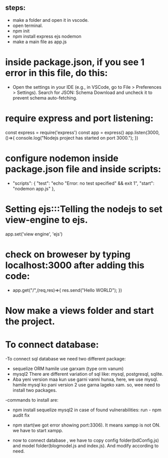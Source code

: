 ## steps:
- make a folder and open it in vscode.
- open terminal.
- npm init 
- npm install express ejs nodemon
- make a main file as app.js





# inside package.json, if you see 1 error in this file, do this:

- Open the settings in your IDE (e.g., in VSCode, go to File > Preferences > Settings).
Search for JSON: Schema Download and uncheck it to prevent schema auto-fetching.





# require express and port listening:
const express = require('express')
const app = express()
app.listen(3000,()=>{
    console.log("Nodejs project has started on port 3000.");
})




# configure nodemon inside package.json file and inside scripts:
-   "scripts": {
    "test": "echo \"Error: no test specified\" && exit 1",
    "start": "nodemon app.js"
  },




# Setting ejs:::Telling the nodejs to set view-engine to ejs.
app.set('view engine', 'ejs')




# check on broweser by typing localhost:3000 after adding this code:
- app.get("/",(req,res)=>{
    res.send("Hello WORLD");
})

# Now make a views folder and start the project.



# To connect database:
-To connect sql database we need two different package:
 - sequelize ORM hamile use garxam (type orm vanum)
 - mysql2
        There are different variation of sql like: mysql, postgresql, sqlite.
- Aba yeni version maa kun use garni vanni hunxa, here, we use mysql. hamile mysql ko pani version 2 use garna lageko xam. so, wee need to install two packages.

-commands to install are:
 - npm install sequelize mysql2
 in case of found vulnerabilities: run - npm audit fix

 - npm start(we got error showing port:3306). It means xampp is not ON. we have to start xampp.

 - now to connect database , we have to copy config folder(bdConfig.js) and model folder(blogmodel.js and index.js). And modify according to need.